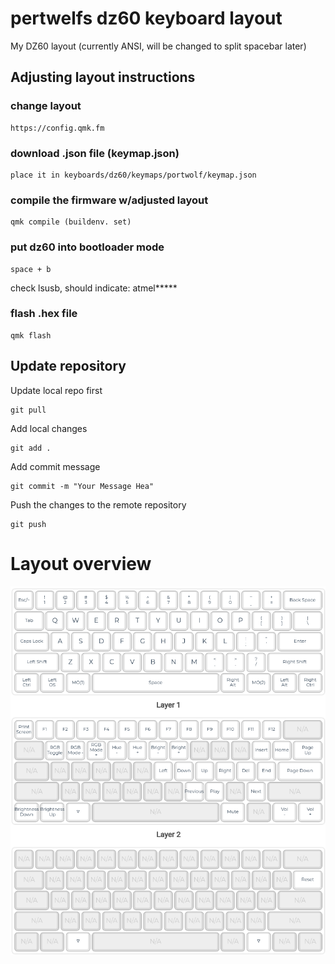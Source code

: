 # pertwelfs dz60 keyboard layout

My DZ60 layout (currently ANSI, will be changed to split spacebar later)

## Adjusting layout instructions

### change layout
```
https://config.qmk.fm
```
### download .json file (keymap.json)
```
place it in keyboards/dz60/keymaps/portwolf/keymap.json
```
### compile the firmware w/adjusted layout
```
qmk compile (buildenv. set)
```
### put dz60 into bootloader mode
```
space + b
```
check lsusb, should indicate: atmel*****
### flash .hex file
```
qmk flash
```

## Update repository
Update local repo first
```
git pull
```

Add local changes
```
git add .
```

Add commit message
```
git commit -m "Your Message Hea"
```

Push the changes to the remote repository
```
git push
```

# Layout overview
![current layout](https://github.com/portwolf/qmk_firmware/blob/portwolf/keyboards/dz60/keymaps/portwolf/layout.png)

